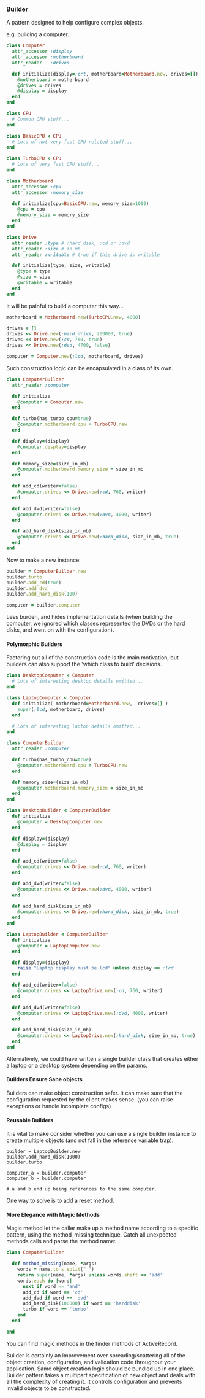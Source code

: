 ### Builder

A pattern designed to help configure complex objects.

e.g. building a computer.

```computer.rb
class Computer
  attr_accessor :display
  attr_accessor :motherboard
  attr_reader   :drives

  def initialize(display=:crt, motherboard=Motherboard.new, drives=[])
    @motherboard = motherboard
    @drives = drives
    @display = display
  end
end

class CPU
  # Common CPU stuff...
end

class BasicCPU < CPU
  # Lots of not very fast CPU related stuff...
end

class TurboCPU < CPU
  # Lots of very fast CPU stuff...
end

class Motherboard
  attr_accessor :cpu
  attr_accessor :memory_size

  def initialize(cpu=BasicCPU.new, memory_size=1000)
    @cpu = cpu
    @memory_size = memory_size
  end
end

class Drive
  attr_reader :type # :hard_disk, :cd or :dvd
  attr_reader :size # in mb
  attr_reader :writable # true if this drive is writable

  def initialize(type, size, writable)
    @type = type
    @size = size
    @writable = writable
  end
end
```

It will be painful to build a computer this way...
```build_comp.rb
motherboard = Motherboard.new(TurboCPU.new, 4000)

drives = []
drives << Drive.new(:hard_drive, 200000, true)
drives << Drive.new(:cd, 760, true)
drives << Drive.new(:dvd, 4700, false)

computer = Computer.new(:lcd, motherboard, drives)
```

Such construction logic can be encapsulated in a class of its own.
```simple_builder.rb
class ComputerBuilder
  attr_reader :computer

  def initialize
    @computer = Computer.new
  end

  def turbo(has_turbo_cpu=true)
    @computer.motherboard.cpu = TurboCPU.new
  end

  def display=(display)
    @computer.display=display
  end

  def memory_size=(size_in_mb)
    @computer.motherboard.memory_size = size_in_mb
  end

  def add_cd(writer=false)
    @computer.drives << Drive.new(:cd, 760, writer)
  end

  def add_dvd(writer=false)
    @computer.drives << Drive.new(:dvd, 4000, writer)
  end

  def add_hard_disk(size_in_mb)
    @computer.drives << Drive.new(:hard_disk, size_in_mb, true)
  end  
end
```

Now to make a new instance:
```build_comp.rb
builder = ComputerBuilder.new
builder.turbo
builder.add_cd(true)
builder.add_dvd
builder.add_hard_disk(100)

computer = builder.computer
```
Less burden, and hides implementation details (when building the computer, we ignored which classes represented the DVDs or the hard disks, and went on with the configuration).

#### Polymorphic Builders
Factoring out all of the construction code is the main motivation, but builders can also support the 'which class to build' decisions.

```polymorphic.rb
class DesktopComputer < Computer
  # Lots of interesting desktop details omitted...
end

class LaptopComputer < Computer
  def initialize( motherboard=Motherboard.new,  drives=[] )
    super(:lcd, motherboard, drives)
  end

  # Lots of interesting laptop details omitted...
end

class ComputerBuilder
  attr_reader :computer

  def turbo(has_turbo_cpu=true)
    @computer.motherboard.cpu = TurboCPU.new
  end

  def memory_size=(size_in_mb)
    @computer.motherboard.memory_size = size_in_mb
  end
end

class DesktopBuilder < ComputerBuilder
  def initialize
    @computer = DesktopComputer.new
  end

  def display=(display)
    @display = display
  end

  def add_cd(writer=false)
    @computer.drives << Drive.new(:cd, 760, writer)
  end

  def add_dvd(writer=false)
    @computer.drives << Drive.new(:dvd, 4000, writer)
  end

  def add_hard_disk(size_in_mb)
    @computer.drives << Drive.new(:hard_disk, size_in_mb, true)
  end  
end

class LaptopBuilder < ComputerBuilder
  def initialize
    @computer = LaptopComputer.new
  end

  def display=(display)
    raise "Laptop display must be lcd" unless display == :lcd
  end

  def add_cd(writer=false)
    @computer.drives << LaptopDrive.new(:cd, 760, writer)
  end

  def add_dvd(writer=false)
    @computer.drives << LaptopDrive.new(:dvd, 4000, writer)
  end

  def add_hard_disk(size_in_mb)
    @computer.drives << LaptopDrive.new(:hard_disk, size_in_mb, true)
  end  
end
```
Alternatively, we could have written a single builder class that creates either a laptop or a desktop system depending on the params.

#### Builders Ensure Sane objects
Builders can make object construction safer. It can make sure that the configuration requested by the client makes sense. (you can raise exceptions or handle incomplete configs)

#### Reusable Builders
It is vital to make consider whether you can use a single builder instance to create multiple objects (and not fall in the reference variable trap).
```
builder = LaptopBuilder.new
builder.add_hard_disk(1000)
builder.turbo

computer_a = builder.computer
computer_b = builder.computer

# a and b end up being references to the same computer.
```
One way to solve is to add a reset method.

#### More Elegance with Magic Methods

Magic method let the caller make up a method name according to a specific pattern, using the method_missing technique. Catch all unexpected methods calls and parse the method name:

```magic.rb
class ComputerBuilder

  def method_missing(name, *args)
    words = name.to_s.split("_")
    return super(name, *args) unless words.shift == 'add'
    words.each do |word|
      next if word == 'and'
      add_cd if word == 'cd'
      add_dvd if word == 'dvd'
      add_hard_disk(100000) if word == 'harddisk'
      turbo if word == 'turbo'
    end
  end

end

```
You can find magic methods in the finder methods of ActiveRecord.

Builder is certainly an improvement over spreading/scattering all of the object creation, configuration, and validation code throughout your application. Same object creation logic should be bundled up in one place. Builder pattern takes a multipart specification of new object and deals with all the complexity of creating it. It controls configuration and prevents invalid objects to be constructed. 
